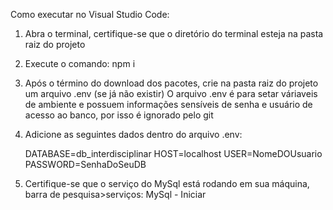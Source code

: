 Como executar no Visual Studio Code:
1. Abra o terminal, certifique-se que o diretório do terminal esteja na pasta raiz do projeto
2. Execute o comando:
    npm i
3. Após o término do download dos pacotes, crie na pasta raiz do projeto um arquivo .env (se já não existir)
    O arquivo .env é para setar váriaveis de ambiente e possuem informações sensíveis de senha e usuário de acesso ao banco, por isso é ignorado pelo git

4. Adicione as seguintes dados dentro do arquivo .env:

    DATABASE=db_interdisciplinar
    HOST=localhost
    USER=NomeDOUsuario
    PASSWORD=SenhaDoSeuDB

5. Certifique-se que o serviço do MySql está rodando em sua máquina, barra de pesquisa>serviços:
MySql - Iniciar